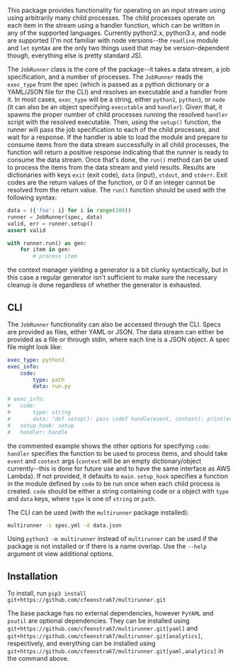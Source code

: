 This package provides functionality for operating on an input stream using using arbitrarily many child processes. The child processes operate on each item in the stream using a handler function, which can be written in any of the supported languages. Currently python2.x, python3.x, and node are supported (I'm not familiar with node versions--the `readline` module and `let` syntax are the only two things used that may be version-dependent though, everything else is pretty standard JS). 

The `JobRunner` class is the core of the package--it takes a data stream, a job specification, and a number of processes. The `JobRunner`  reads the `exec_type` from the spec (which is passed as a python dictionary or a YAML/JSON file for the CLI) and resolves an executable and a handler from it. In most cases, `exec_type` will be a string, either `python2`, `python3`, or `node` (it can also be an object specifying `executable` and `handler`). Given that, it spawns the proper number of child processes running the resolved `handler` script with the resolved executable. Then, using the `setup()` function, the runner will pass the job specification to each of the child processes, and wait for a response. If the handler is able to load the module and prepare to consume items from the data stream successfully in all child processes, the function will return a positive response indicating that the runner is ready to consume the data stream. Once that's done, the `run()` method can be used to process the items from the data stream and yield results. Results are dictionaries with keys `exit` (exit code), `data` (input), `stdout`, and `stderr`. Exit codes are the return values of the function, or 0 if an integer cannot be resolved from the return value. The `run()` function should be used with the following syntax:
```python
data = ({'foo': i} for i in range(100))
runner = JobRunner(spec, data)
valid, err = runner.setup()
assert valid

with runner.run() as gen:
	for item in gen:
		# process item
```
the context manager yielding a generator is a bit clunky syntactically, but in this case a regular generator isn't sufficient to make sure the necessary cleanup is done regardless of whether the generator is exhausted. 

## CLI

The `JobRunner` functionality can also be accessed through the CLI. Specs are provided as files, either YAML or JSON. The data stream can either be provided as a file or through stdin, where each line is a JSON object. A spec file might look like:
```yaml
exec_type: python3
exec_info:
    code:
        type: path
        data: run.py

# exec_info:
# 	code:
# 		type: string
#		data: "def setup(): pass \ndef handle(event, context): print(event, context)"
#	setup_hook: setup
#	handler: handle
```
the commented example shows the other options for specifying `code`: `handler` specifies the function to be used to process items, and should take `event` and `context` args (`context` will be an empty dictionary/object currently--this is done for future use and to have the same interface as AWS Lambda). If not provided, it defaults to `main`. `setup_hook` specifies a function in the module defined by `code` to be run once when each child process is created. `code` should be either a string containing code or a object with `type` and `data` keys, where `type` is one of `string` or `path`. 

The CLI can be used (with the `multirunner` package installed):
```bash
multirunner -s spec.yml -d data.json
```
Using `python3 -m multirunner` instead of `multirunner` can be used if the package is not installed or if there is a name overlap. Use the `--help` argument ot view additional options. 

## Installation

To install, run `pip3 install git+https://github.com/cfeenstra67/multirunner.git`

The base package has no external dependencies, however `PyYAML` and `psutil` are optional dependencies. They can be installed using `git+https://github.com/cfeenstra67/multirunner.git[yaml]` and `git+https://github.com/cfeenstra67/multirunner.git[analytics]`, respectively, and everything can be installed using `git+https://github.com/cfeenstra67/multirunner.git[yaml,analytics]` in the command above.